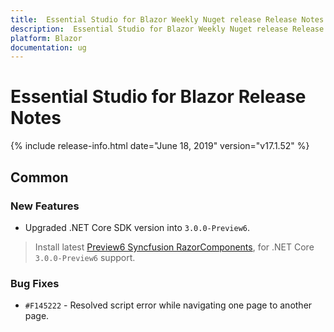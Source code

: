 ```yaml
---
title:  Essential Studio for Blazor Weekly Nuget release Release Notes  
description:  Essential Studio for Blazor Weekly Nuget release Release Notes  
platform: Blazor
documentation: ug
---
```


#  Essential Studio for Blazor  Release Notes  

{% include release-info.html date="June 18, 2019"  version="v17.1.52" %} 

## Common

### New Features

- Upgraded .NET Core SDK version into `3.0.0-Preview6`.

> Install latest [Preview6 Syncfusion RazorComponents](https://www.nuget.org/packages/Syncfusion.EJ2.AspNet.Core.RazorComponents/17.1.0.52-beta), for .NET Core `3.0.0-Preview6` support. 

### Bug Fixes

- `#F145222` - Resolved script error while navigating one page to another page.